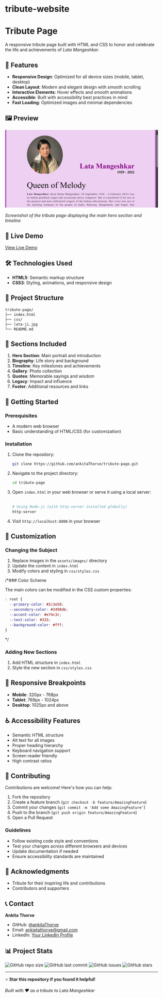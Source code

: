 # tribute-website

# Tribute Page

A responsive tribute page built with HTML and CSS to honor and celebrate the life and achievements of *Lata Mangeshkar*.

## 🌟 Features

- **Responsive Design**: Optimized for all device sizes (mobile, tablet, desktop)
- **Clean Layout**: Modern and elegant design with smooth scrolling
- **Interactive Elements**: Hover effects and smooth animations
- **Accessible**: Built with accessibility best practices in mind
- **Fast Loading**: Optimized images and minimal dependencies

## 🖼️ Preview

![Tribute Page Preview](./preview.png)

*Screenshot of the tribute page displaying the main hero section and timeline*

## 🚀 Live Demo

[View Live Demo](https://ankitathorve.github.io/tribute-website/)

## 🛠️ Technologies Used

- **HTML5**: Semantic markup structure
- **CSS3**: Styling, animations, and responsive design

## 📁 Project Structure

```
tribute-page/
├── index.html
├── css/
├── lata-ji.jpg
└── README.md
```

## 🎯 Sections Included

1. **Hero Section**: Main portrait and introduction
2. **Biography**: Life story and background
3. **Timeline**: Key milestones and achievements
4. **Gallery**: Photo collection
5. **Quotes**: Memorable sayings and wisdom
6. **Legacy**: Impact and influence
7. **Footer**: Additional resources and links

## 🚀 Getting Started

### Prerequisites

- A modern web browser
- Basic understanding of HTML/CSS (for customization)

### Installation

1. Clone the repository:
   ```bash
   git clone https://github.com/ankitaThorve/tribute-page.git
   ```

2. Navigate to the project directory:
   ```bash
   cd tribute-page
   ```

3. Open `index.html` in your web browser or serve it using a local server:
   ```bash
   
   # Using Node.js (with http-server installed globally)
   http-server
   ```

4. Visit `http://localhost:8000` in your browser

## 🎨 Customization

### Changing the Subject

1. Replace images in the `assets/images/` directory
2. Update the content in `index.html`
3. Modify colors and styling in `css/styles.css`

/*### Color Scheme

The main colors can be modified in the CSS custom properties:

```css
: root {
  --primary-color: #2c3e50;
  --secondary-color: #3498db;
  --accent-color: #e74c3c;
  --text-color: #333;
  --background-color: #fff;
}
```
*/

### Adding New Sections

1. Add HTML structure in `index.html`
2. Style the new section in `css/styles.css`

## 📱 Responsive Breakpoints

- **Mobile**: 320px - 768px
- **Tablet**: 769px - 1024px
- **Desktop**: 1025px and above

## ♿ Accessibility Features

- Semantic HTML structure
- Alt text for all images
- Proper heading hierarchy
- Keyboard navigation support
- Screen reader friendly
- High contrast ratios

## 🤝 Contributing

Contributions are welcome! Here's how you can help:

1. Fork the repository
2. Create a feature branch (`git checkout -b feature/AmazingFeature`)
3. Commit your changes (`git commit -m 'Add some AmazingFeature'`)
4. Push to the branch (`git push origin feature/AmazingFeature`)
5. Open a Pull Request

### Guidelines

- Follow existing code style and conventions
- Test your changes across different browsers and devices
- Update documentation if needed
- Ensure accessibility standards are maintained

## 🙏 Acknowledgments

- Tribute for their inspiring life and contributions
- Contributors and supporters

## 📞 Contact

**Ankita Thorve**
- GitHub: [@ankitaThorve](https://github.com/ankitaThorve)
- Email: ankietathorve@gmail.com
- LinkedIn: [Your LinkedIn Profile](www.linkedin.com/in/ankita-thorve)

## 📊 Project Stats

![GitHub repo size](https://img.shields.io/github/repo-size/yourusername/tribute-page)
![GitHub last commit](https://img.shields.io/github/last-commit/yourusername/tribute-page)
![GitHub issues](https://img.shields.io/github/issues/yourusername/tribute-page)
![GitHub stars](https://img.shields.io/github/stars/yourusername/tribute-page)

---

⭐ **Star this repository if you found it helpful!**

*Built with ❤️ as a tribute to Lata Mangeshkar*
